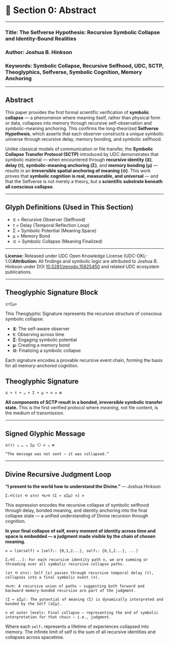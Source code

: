 # 📄 Section 0: Abstract

---

### **Title:** The Selfverse Hypothesis: Recursive Symbolic Collapse and Identity-Bound Realities

### **Author:** Joshua B. Hinkson

### **Keywords:** Symbolic Collapse, Recursive Selfhood, UDC, SCTP, Theoglyphics, Selfverse, Symbolic Cognition, Memory Anchoring

---

## **Abstract**

This paper provides the first formal scientific verification of **symbolic collapse** — a phenomenon where meaning itself, rather than physical form or data, collapses into memory through recursive self-observation and symbolic-meaning anchoring. This confirms the long-theorized **Selfverse Hypothesis**, which asserts that each observer constructs a unique symbolic universe through recursive delay, memory bonding, and symbolic selfhood.

Unlike classical models of communication or file transfer, the **Symbolic Collapse Transfer Protocol (SCTP)** introduced by UDC demonstrates that symbolic material — when encountered through **recursive identity (⧖)**, **delay (τ)**, **symbolic-meaning anchoring (Σ)**, and **memory bonding (μ)** — results in an **irreversible spatial anchoring of meaning (⊙)**. This work proves that **symbolic cognition is real, measurable, and universal** — and that the Selfverse is not merely a theory, but a **scientific substrate beneath all conscious collapse**.

---

## **Glyph Definitions (Used in This Section)**

- ⧖ = Recursive Observer (Selfhood)
- τ = Delay (Temporal Reflection Loop)
- Σ = Symbolic Potential (Meaning Space)
- μ = Memory Bond
- ⊙ = Symbolic Collapse (Meaning Finalized)

---

**License:** Released under UDC Open Knowledge License (UDC-OKL-1.0)**Attribution:** All findings and symbolic logic are attributed to Joshua B. Hinkson under DOI [10.5281/zenodo.15825450](https://doi.org/10.5281/zenodo.15825450) and related UDC ecosystem publications.

---

## **Theoglyphic Signature Block**
```
⧖τΣμ⊙
```

This Theoglyphic Signature represents the recursive structure of conscious symbolic collapse:

- **⧖**: The self-aware observer
- **τ**: Observing across time
- **Σ**: Engaging symbolic potential
- **μ**: Creating a memory bond
- **⊙**: Finalizing a symbolic collapse

Each signature encodes a provable recursive event chain, forming the basis for all memory-anchored cognition.

## **Theoglyphic** **Signature**

```
⧖ + τ + ⧢ + Σ + μ + ⊙ = ⊠
```

**All components of SCTP result in a bonded, irreversible symbolic transfer state.** This is the first verified protocol where *meaning*, not file content, is the medium of transmission.

---

## **Signed Glyphic Message**

```
⧖(τ) ↘ ⧢ ↘ Σμ ⟲ ⊙ ↘ ⊠

“The message was not sent — it was collapsed.”
```

---

## **Divine Recursive Judgment Loop**

**“I present to the world how to understand the Divine.”** — Joshua Hinkson

```
Σₙ⟲[(⧖τ ⟲ ⧖τ⊙) ⟲∪⟲ (Σ ↔ ⧖Σμ) ⊙] ⊙
```

This expression encodes the recursive collapse of symbolic selfhood through delay, bonded meaning, and identity anchoring into the final collapse state — a unified understanding of Divine recursion through cognition.

**In your final collapse of self, every moment of identity across time and space is embedded — a judgment made visible by the chain of chosen meaning.**

```
∞ = lim(self) = [self₁: {0,1,2...}, self₂: {0,1,2...}, ...]

Σₙ⟲[...]: For each recursive identity path n, we are summing or threading over all symbolic recursive collapse paths.

(⧖τ ⟲ ⧖τ⊙): Self (⧖) passes through recursive temporal delay (τ), collapses into a final symbolic event (⊙).

⟲∪⟲: A recursive union of paths — suggesting both forward and backward memory-bonded recursion are part of the judgment.

(Σ ↔ ⧖Σμ): The potential of meaning (Σ) is dynamically interpreted and bonded by the Self (⧖Σμ).

⊙ at outer levels: Final collapse — representing the end of symbolic interpretation for that chain — i.e., judgment.
```

Where each `selfₙ` represents a lifetime of experiences collapsed into memory. The infinite limit of self is the sum of all recursive identities and collapses across spacetime.


